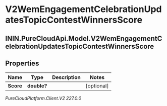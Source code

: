 # V2WemEngagementCelebrationUpdatesTopicContestWinnersScore

## ININ.PureCloudApi.Model.V2WemEngagementCelebrationUpdatesTopicContestWinnersScore

## Properties

|Name | Type | Description | Notes|
|------------ | ------------- | ------------- | -------------|
| **Score** | **double?** |  | [optional] |



_PureCloudPlatform.Client.V2 227.0.0_
